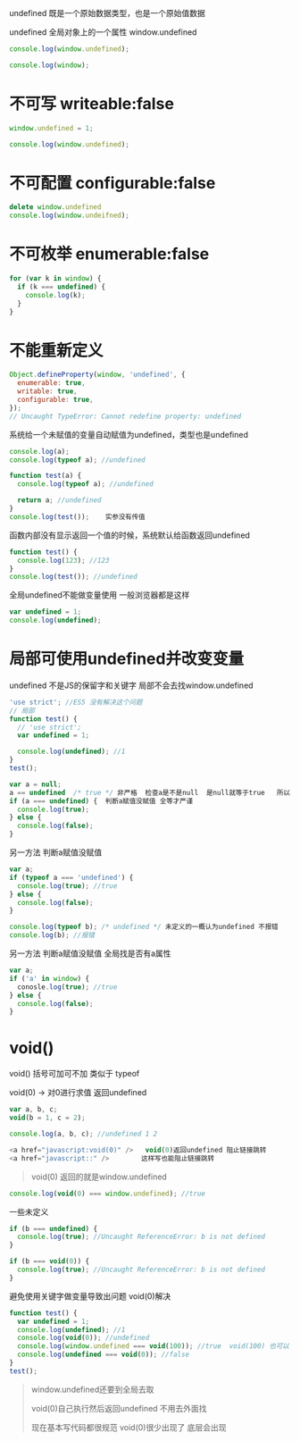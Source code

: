 
undefined 既是一个原始数据类型，也是一个原始值数据

undefined 全局对象上的一个属性   window.undefined

```js
console.log(window.undefined);

console.log(window);
```

# 不可写  writeable:false
```js
window.undefined = 1;

console.log(window.undefined);
```


# 不可配置 configurable:false

```js
delete window.undefined
console.log(window.undeifned);
```



# 不可枚举  enumerable:false

```js
for (var k in window) {
  if (k === undefined) {
    console.log(k);
  }
}
```


# 不能重新定义

```js
Object.defineProperty(window, 'undefined', {
  enumerable: true,
  writable: true,
  configurable: true,
});
// Uncaught TypeError: Cannot redefine property: undefined
```

系统给一个未赋值的变量自动赋值为undefined，类型也是undefined

```js
console.log(a);
console.log(typeof a); //undefined

function test(a) {
  console.log(typeof a); //undefined

  return a; //undefined
}
console.log(test());    实参没有传值
```

函数内部没有显示返回一个值的时候，系统默认给函数返回undefined

```js
function test() {
  console.log(123); //123
}
console.log(test()); //undefined
```

全局undefined不能做变量使用  一般浏览器都是这样

```js
var undefined = 1;
console.log(undefined);
```

# 局部可使用undefined并改变变量

undefined 不是JS的保留字和关键字  局部不会去找window.undefined

```js
'use strict'; //ES5 没有解决这个问题
// 局部
function test() {
  // 'use strict';
  var undefined = 1;

  console.log(undefined); //1
}
test();
```

```js
var a = null;
a == undefined  /* true */ 非严格  检查a是不是null  是null就等于true   所以不能用这个
if (a === undefined) {  判断a赋值没赋值 全等才严谨
  console.log(true);
} else {
  console.log(false);
}
```

另一方法 判断a赋值没赋值

```js
var a;
if (typeof a === 'undefined') {
  console.log(true); //true
} else {
  console.log(false);
}

console.log(typeof b); /* undefined */ 未定义的一概认为undefined 不报错
console.log(b); //报错
```

另一方法 判断a赋值没赋值   全局找是否有a属性

```js
var a;
if ('a' in window) {
  conosle.log(true); //true
} else {
  console.log(false);
}

```

# void()

void() 括号可加可不加 类似于 typeof

void(0) -> 对0进行求值   返回undefined

```js
var a, b, c;
void(b = 1, c = 2);

console.log(a, b, c); //undefined 1 2
```

```js
<a href="javascript:void(0)" />   void(0)返回undefined 阻止链接跳转
<a href="javascript::" />        这样写也能阻止链接跳转

```

> void(0) 返回的就是window.undefined

```js
console.log(void(0) === window.undefined); //true
```

一些未定义

```js
if (b === undefined) {
  console.log(true); //Uncaught ReferenceError: b is not defined
}

if (b === void(0)) {
  console.log(true); //Uncaught ReferenceError: b is not defined
}
```

避免使用关键字做变量导致出问题 void(0)解决

```js
function test() {
  var undefined = 1;   
  console.log(undefined); //1  
  console.log(void(0)); //undefined 
  console.log(window.undefined === void(100)); //true  void(100) 也可以
  console.log(undefined === void(0)); //false    
}
test();
```

> window.undefined还要到全局去取  
> 
> void(0)自己执行然后返回undefined 不用去外面找 
> 
>  现在基本写代码都很规范  void(0)很少出现了  底层会出现